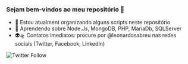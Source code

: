 ### Sejam bem-vindos ao meu repositório 👋

<!--
**lsabreu/lsabreu** is a ✨ _special_ ✨ repository because its `README.md` (this file) appears on your GitHub profile.

Here are some ideas to get you started:

- 🔭 I’m currently working on ...
- 🌱 I’m currently learning ...
- 👯 I’m looking to collaborate on ...
- 🤔 I’m looking for help with ...
- 💬 Ask me about ...
- 📫 How to reach me: ...
- 😄 Pronouns: ...
- ⚡ Fun fact: ...
-->

- 🔭 Estou atualment organizando alguns scripts neste repositório
- 🌱 Aprendendo sobre Node.Js, MongoDB, PHP, MariaDb, SQLServer
- :alien:🛸 Contatos imediatos: procure por @leonardosabreu nas redes sociais (Twitter, Facebook, LinkedIn)

![Twitter Follow](https://img.shields.io/twitter/follow/leonardosabreu?label=Siga-me%20os%20bons%21&style=social)
